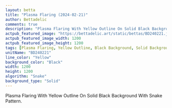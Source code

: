 ```yaml
---
layout: betta
title: "Plasma Flaring (2024-02-21)"
author: Bettadelic
comments: true
description: "Plasma Flaring With Yellow Outline On Solid Black Background With Snake Pattern."
actpub_featured_image: "https://bettadelic.art/static/bettas/BD240221.jpg"
actpub_featured_image_width: 1200
actpub_featured_image_height: 1200
tags: [Plasma Flaring, Yellow Outline, Black Background, Solid Background Pattern, Snake Pattern, February 2024]
unitName: "BD240221"
line_color: "Yellow"
background_color: "Black"
width: 1200
height: 1200
algorithm: "Snake"
background_type: "Solid"
---
```


Plasma Flaring With Yellow Outline On Solid Black Background With Snake Pattern.
